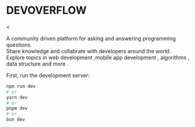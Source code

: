 <h1>DEVOVERFLOW</h1>

<<p>
A community driven platform for asking and answering programming questions. <br/>
Share knowledge and collabrate with developers around the world . <br />
Explore topics in web development ,mobile app development , algorithms , data structure and more .
</p>










First, run the development server:
```bash
npm run dev
# or
yarn dev
# or
pnpm dev
# or
bun dev
```

